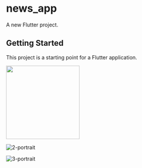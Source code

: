 # news_app

A new Flutter project.

## Getting Started

This project is a starting point for a Flutter application.

<img src="(https://github.com/devhasanalhamed/news_app/assets/81860602/67e5bdea-06a4-4aed-9a93-aea92f463089" width="200" />

![2-portrait](https://github.com/devhasanalhamed/news_app/assets/81860602/120fe0f9-5668-4138-9ba8-366ef1d64412)

![3-portrait](https://github.com/devhasanalhamed/news_app/assets/81860602/5288e1d6-1c95-4033-9408-833f52dd0286)
